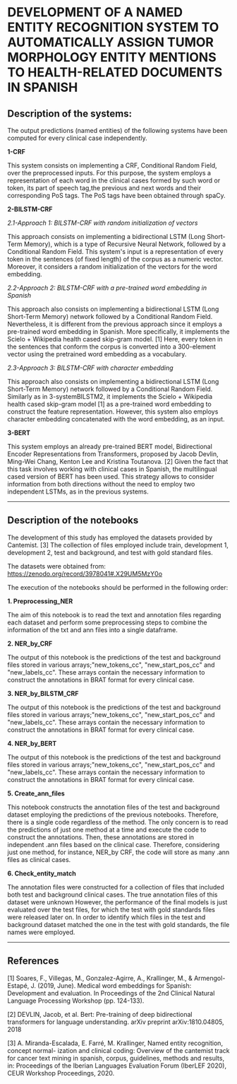 # DEVELOPMENT OF A NAMED ENTITY RECOGNITION SYSTEM TO AUTOMATICALLY ASSIGN TUMOR MORPHOLOGY ENTITY MENTIONS TO HEALTH-RELATED DOCUMENTS IN SPANISH 


## **Description of the systems:**

The output predictions (named entities) of the following systems have been computed for every clinical case independently.

**1-CRF**

This system consists on implementing a CRF, Conditional Random Field, over the preprocessed inputs. For this purpose, the system employs a representation of each word in the clinical cases formed by such word or token, its part of speech tag,the previous and next words and their corresponding PoS tags. The PoS tags have been obtained through spaCy.


**2-BILSTM-CRF**

*2.1-Approach 1: BILSTM-CRF with random initialization of vectors*

This approach consists on implementing a bidirectional LSTM (Long Short-Term Memory), which is a type of Recursive Neural Network, followed by a Conditional Random Field. This system's input is a representation of every token in the sentences (of fixed length) of the corpus as a numeric vector. Moreover, it considers a random initialization of the vectors for the word embedding. 

*2.2-Approach 2: BILSTM-CRF with a pre-trained word embedding in Spanish*

This approach also consists on implementing a bidirectional LSTM (Long Short-Term Memory) network followed by a Conditional Random Field. Nevertheless, it is different from the previous approach since it employs a pre-trained word embedding in Spanish. More specifically, it implements the Scielo + Wikipedia health cased skip-gram model. [1] Here, every token in the sentences that conform the corpus is converted into a 300-element vector using the pretrained word embedding as a vocabulary.  

*2.3-Approach 3: BILSTM-CRF with character embedding*

This approach also consists on implementing a bidirectional LSTM (Long Short-Term Memory) network followed by a Conditional Random Field. Similarly as in 3-systemBILSTM2, it implements the Scielo + Wikipedia health cased skip-gram model [1] as a pre-trained word embedding to construct the feature representation. However, this system also employs character embedding concatenated with the word embedding, as an input. 

**3-BERT**

This system employs an already pre-trained BERT model, Bidirectional Encoder Representations from Transformers, proposed by Jacob Devlin, Ming-Wei Chang, Kenton Lee and Kristina Toutanova. [2] Given the fact that this task involves working with clinical cases in Spanish, the multilingual cased version of BERT has been used. This strategy allows to consider information from both directions without the need to employ two independent LSTMs, as in the previous systems. 

****

## **Description of the notebooks**

The development of this study has employed the datasets provided by Cantemist. [3] The collection of files employed include train, development 1, development 2, test and background, and test with gold standard files. 

The datasets were obtained from: https://zenodo.org/record/3978041#.X29UM5MzY0o

The execution of the notebooks should be performed in the following order:

**1. Preprocessing_NER**

The aim of this notebook is to read the text and annotation files regarding each dataset and perform some preprocessing steps to combine the information of the txt and ann files into a single dataframe. 

**2. NER_by_CRF**

The output of this notebook is the predictions of the test and background files stored in various arrays;"new_tokens_cc", "new_start_pos_cc" and "new_labels_cc". These arrays contain the necessary information to construct the annotations in BRAT format for every clinical case.

**3. NER_by_BILSTM_CRF**

The output of this notebook is the predictions of the test and background files stored in various arrays;"new_tokens_cc", "new_start_pos_cc" and "new_labels_cc". These arrays contain the necessary information to construct the annotations in BRAT format for every clinical case.

**4. NER_by_BERT**

The output of this notebook is the predictions of the test and background files stored in various arrays;"new_tokens_cc", "new_start_pos_cc" and "new_labels_cc". These arrays contain the necessary information to construct the annotations in BRAT format for every clinical case.

**5. Create_ann_files**

This notebook constructs the annotation files of the test and background dataset employing the predictions of the previous notebooks. Therefore, there is a single code regardless of the method. The only concern is to read the predictions of just one method at a time and execute the code to construct the annotations. Then, these annotations are stored in independent .ann files based on the clinical case. Therefore, considering just one method, for instance, NER_by CRF, the code will store as many .ann files as clinical cases.

**6. Check_entity_match**

The annotation files were constructed for a collection of files that included both test and background clinical cases. The true annotation files of this dataset were unknown However, the performance of the final models is just evaluated over the test files, for which the test with gold standards files were released later on. In order to identify which files in the test and background dataset matched the one in the test with gold standards, the file names were employed. 

****

## References

[1] Soares, F., Villegas, M., Gonzalez-Agirre, A., Krallinger, M., & Armengol-Estapé, J. (2019, June). Medical word embeddings for Spanish: Development and evaluation. In Proceedings of the 2nd Clinical Natural Language Processing Workshop (pp. 124-133).

[2] DEVLIN, Jacob, et al. Bert: Pre-training of deep bidirectional transformers for language understanding. arXiv preprint arXiv:1810.04805, 2018

[3] A. Miranda-Escalada, E. Farré, M. Krallinger, Named entity recognition, concept normal- ization and clinical coding: Overview of the cantemist track for cancer text mining in spanish, corpus, guidelines, methods and results, in: Proceedings of the Iberian Languages Evaluation Forum (IberLEF 2020), CEUR Workshop Proceedings, 2020.

